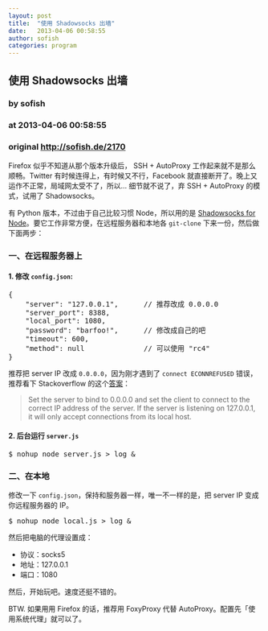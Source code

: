 ```yaml
---
layout: post
title:  "使用 Shadowsocks 出墙"
date:   2013-04-06 00:58:55
author: sofish
categories: program
---
```


## 使用 Shadowsocks 出墙
### by sofish
### at 2013-04-06 00:58:55
### original <http://sofish.de/2170>

<p>Firefox 似乎不知道从那个版本升级后， SSH + AutoProxy 工作起来就不是那么顺畅。Twitter 有时候连得上，有时候又不行，Facebook 就直接断开了。晚上又运作不正常，局域网太受不了，所以… 细节就不说了，弃 SSH + AutoProxy 的模式，试用了 Shadowsocks。</p>
<p>有 Python 版本，不过由于自己比较习惯 Node，所以用的是 <a href="https://github.com/clowwindy/shadowsocks-nodejs">Shadowsocks for Node</a>。要它工作非常方便，在远程服务器和本地各 <code>git-clone</code> 下来一份，然后做下面两步：</p>
<h3>一、在远程服务器上</h3>
<h4>1. 修改 <code>config.json</code>:</h4>
<pre>{
    &quot;server&quot;: &quot;127.0.0.1&quot;,      // 推荐改成 0.0.0.0
    &quot;server_port&quot;: 8388,
    &quot;local_port&quot;: 1080,
    &quot;password&quot;: &quot;barfoo!&quot;,      // 修改成自己的吧
    &quot;timeout&quot;: 600,
    &quot;method&quot;: null              // 可以使用 &quot;rc4&quot;             
}</pre>
<p><span></span></p>
<p>推荐把 server IP 改成 <code>0.0.0.0</code>，因为刚才遇到了 <code>connect ECONNREFUSED</code> 错误，推荐看下 Stackoverflow 的这个<a href="http://stackoverflow.com/questions/7949277/getting-econnrefused-error-when-socket-connection-is-established-on-different">答案</a>：</p>
<blockquote>
<p>Set the server to bind to 0.0.0.0 and set the client to connect to the correct IP address of the server. If the server is listening on 127.0.0.1, it will only accept connections from its local host.</p>
</blockquote>
<h4>2. 后台运行 <code>server.js</code></h4>
<pre>$ nohup node server.js &gt; log &amp;</pre>
<h3>二、在本地</h3>
<p>修改一下 <code>config.json</code>，保持和服务器一样，唯一不一样的是，把 server IP 变成你远程服务器的 IP。</p>
<pre>$ nohup node local.js &gt; log &amp;</pre>
<p>然后把电脑的代理设置成：</p>
<ul>
<li>协议：socks5</li>
<li>地址：127.0.0.1</li>
<li>端口：1080</li>
</ul>
<p>然后，开始玩吧。速度还挺不错的。</p>
<p>BTW. 如果用用 Firefox 的话，推荐用 FoxyProxy 代替 AutoProxy。配置先「使用系统代理」就可以了。</p>
